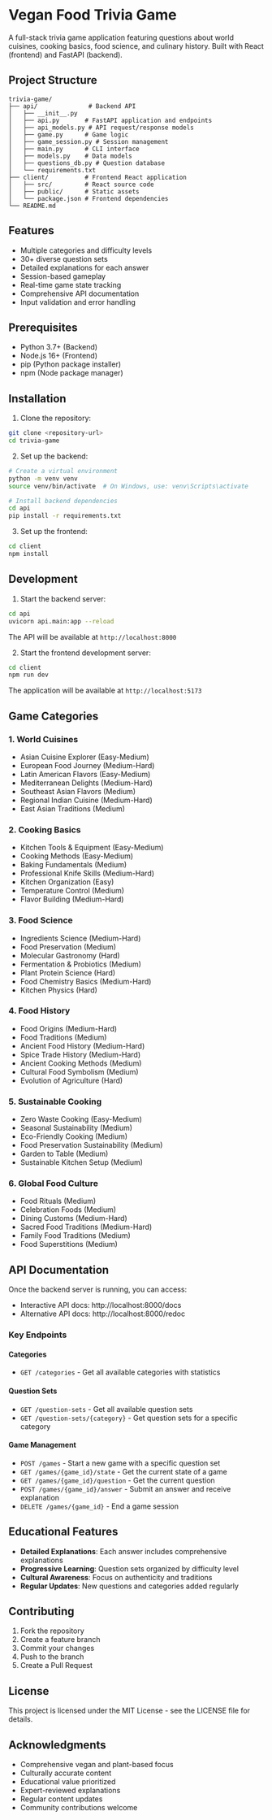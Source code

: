 # Vegan Food Trivia Game

A full-stack trivia game application featuring questions about world cuisines, cooking basics, food science, and culinary history. Built with React (frontend) and FastAPI (backend).

## Project Structure

```
trivia-game/
├── api/              # Backend API
│   ├── __init__.py
│   ├── api.py       # FastAPI application and endpoints
│   ├── api_models.py # API request/response models
│   ├── game.py      # Game logic
│   ├── game_session.py # Session management
│   ├── main.py      # CLI interface
│   ├── models.py    # Data models
│   ├── questions_db.py # Question database
│   └── requirements.txt
├── client/          # Frontend React application
│   ├── src/         # React source code
│   ├── public/      # Static assets
│   └── package.json # Frontend dependencies
└── README.md
```

## Features

- Multiple categories and difficulty levels
- 30+ diverse question sets
- Detailed explanations for each answer
- Session-based gameplay
- Real-time game state tracking
- Comprehensive API documentation
- Input validation and error handling

## Prerequisites

- Python 3.7+ (Backend)
- Node.js 16+ (Frontend)
- pip (Python package installer)
- npm (Node package manager)

## Installation

1. Clone the repository:
```bash
git clone <repository-url>
cd trivia-game
```

2. Set up the backend:
```bash
# Create a virtual environment
python -m venv venv
source venv/bin/activate  # On Windows, use: venv\Scripts\activate

# Install backend dependencies
cd api
pip install -r requirements.txt
```

3. Set up the frontend:
```bash
cd client
npm install
```

## Development

1. Start the backend server:
```bash
cd api
uvicorn api.main:app --reload
```
The API will be available at `http://localhost:8000`

2. Start the frontend development server:
```bash
cd client
npm run dev
```
The application will be available at `http://localhost:5173`

## Game Categories

### 1. World Cuisines
- Asian Cuisine Explorer (Easy-Medium)
- European Food Journey (Medium-Hard)
- Latin American Flavors (Easy-Medium)
- Mediterranean Delights (Medium-Hard)
- Southeast Asian Flavors (Medium)
- Regional Indian Cuisine (Medium-Hard)
- East Asian Traditions (Medium)

### 2. Cooking Basics
- Kitchen Tools & Equipment (Easy-Medium)
- Cooking Methods (Easy-Medium)
- Baking Fundamentals (Medium)
- Professional Knife Skills (Medium-Hard)
- Kitchen Organization (Easy)
- Temperature Control (Medium)
- Flavor Building (Medium-Hard)

### 3. Food Science
- Ingredients Science (Medium-Hard)
- Food Preservation (Medium)
- Molecular Gastronomy (Hard)
- Fermentation & Probiotics (Medium)
- Plant Protein Science (Hard)
- Food Chemistry Basics (Medium-Hard)
- Kitchen Physics (Hard)

### 4. Food History
- Food Origins (Medium-Hard)
- Food Traditions (Medium)
- Ancient Food History (Medium-Hard)
- Spice Trade History (Medium-Hard)
- Ancient Cooking Methods (Medium)
- Cultural Food Symbolism (Medium)
- Evolution of Agriculture (Hard)

### 5. Sustainable Cooking
- Zero Waste Cooking (Easy-Medium)
- Seasonal Sustainability (Medium)
- Eco-Friendly Cooking (Medium)
- Food Preservation Sustainability (Medium)
- Garden to Table (Medium)
- Sustainable Kitchen Setup (Medium)

### 6. Global Food Culture
- Food Rituals (Medium)
- Celebration Foods (Medium)
- Dining Customs (Medium-Hard)
- Sacred Food Traditions (Medium-Hard)
- Family Food Traditions (Medium)
- Food Superstitions (Medium)

## API Documentation

Once the backend server is running, you can access:
- Interactive API docs: http://localhost:8000/docs
- Alternative API docs: http://localhost:8000/redoc

### Key Endpoints

#### Categories
- `GET /categories` - Get all available categories with statistics

#### Question Sets
- `GET /question-sets` - Get all available question sets
- `GET /question-sets/{category}` - Get question sets for a specific category

#### Game Management
- `POST /games` - Start a new game with a specific question set
- `GET /games/{game_id}/state` - Get the current state of a game
- `GET /games/{game_id}/question` - Get the current question
- `POST /games/{game_id}/answer` - Submit an answer and receive explanation
- `DELETE /games/{game_id}` - End a game session

## Educational Features

- **Detailed Explanations**: Each answer includes comprehensive explanations
- **Progressive Learning**: Question sets organized by difficulty level
- **Cultural Awareness**: Focus on authenticity and traditions
- **Regular Updates**: New questions and categories added regularly

## Contributing

1. Fork the repository
2. Create a feature branch
3. Commit your changes
4. Push to the branch
5. Create a Pull Request

## License

This project is licensed under the MIT License - see the LICENSE file for details.

## Acknowledgments

- Comprehensive vegan and plant-based focus
- Culturally accurate content
- Educational value prioritized
- Expert-reviewed explanations
- Regular content updates
- Community contributions welcome

